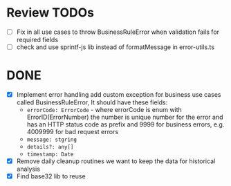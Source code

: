 # Review TODOs

- [ ] Fix in all use cases to throw BusinessRuleError when validation fails for required fields
- [ ]  check and use sprintf-js lib instead of formatMessage in error-utils.ts 

# DONE
- [x] Implement error handling add custom exception for business use cases called BusinessRuleError, It should have these fields:
    - `errorCode: ErrorCode` - where errorCode is enum with ErrorID(ErrorNumber) the number is unique number for the error and has an HTTP status code as prefix and 9999 for business errors, e.g. 4009999 for bad request errors
    - `message: stgring`
    - `details?: any[]`
    - `timestamp: Date`
- [x] Remove daily cleanup routines we want to keep the data for historical analysis
- [x] Find base32 lib to reuse
